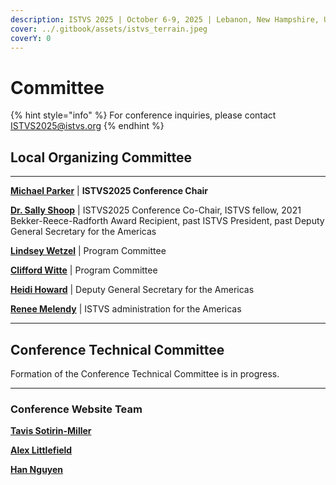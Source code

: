 ```yaml
---
description: ISTVS 2025 | October 6-9, 2025 | Lebanon, New Hampshire, USA
cover: ../.gitbook/assets/istvs_terrain.jpeg
coverY: 0
---
```


# Committee

{% hint style="info" %}
For conference inquiries, please contact [ISTVS2025@istvs.org](mailto:ISTVS2025@istvs.org)
{% endhint %}

## Local Organizing Committee

***

[**Michael Parker**](mailto:Michael.W.Parker@erdc.dren.mil) | **ISTVS2025 Conference Chair**

[**Dr. Sally Shoop**](mailto:Sally.a.shoop@usace.army.mil) | ISTVS2025 Conference Co-Chair, ISTVS fellow, 2021 Bekker-Reece-Radforth Award Recipient, past ISTVS President, past Deputy General Secretary for the Americas

[**Lindsey Wetzel**](mailto:Lindsey.A.Wetzel@usace.army.mil) | Program Committee

[**Clifford Witte**](mailto:Clifford.F.Witte@usace.army.mil) | Program Committee

[**Heidi Howard**](mailto:Heidi.R.Howard@usace.army.mil) | Deputy General Secretary for the Americas

[**Renee Melendy**](mailto:Renee.D.Melendy@usace.army.mil) | ISTVS administration for the Americas

***

## Conference Technical Committee

Formation of the Conference Technical Committee is in progress.

***

### Conference Website Team

[**Tavis Sotirin-Miller**](mailto:tavis.a.sotirin-miller@usace.army.mil)

[**Alex Littlefield**](mailto:Alex.C.Littlefield@erdc.dren.mil)

[**Han Nguyen**](mailto:Han.V.Nguyen@erdc.dren.mil)
